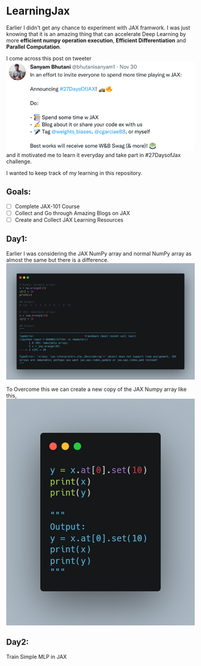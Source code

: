 # LearningJax

Earlier I didn't get any chance to experiment with JAX framwork. I was just knowing that it is an amazing thing that can accelerate Deep Learning by more **efficient numpy operation execution**, **Efficient Differentiation** and **Parallel Computation**. 

I come across this post on tweeter
![sayam_butani](/resources/images/sanyam_tweet.png)
and it motivated me to learn it everyday and take part in #27DaysofJax challenge.

I wanted to keep track of my learning in this repository.

## Goals:
- [ ] Complete JAX-101 Course
- [ ] Collect and Go through Amazing Blogs on JAX
- [ ] Create and Collect JAX Learning Resources

## Day1:

Earlier I was considering the JAX NumPy array and normal NumPy array as almost the same but there is a difference.
![day1_1](/resources/images/Day1_1.jpeg)

To Overcome this we can create a new copy of the JAX Numpy array like this,
![day1_2](/resources/images/Day1_2.png)

## Day2:

Train Simple MLP in JAX